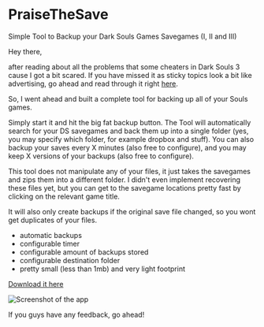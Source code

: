 # PraiseTheSave
Simple Tool to Backup your Dark Souls Games Savegames (I, II and III)

Hey there,

after reading about all the problems that some cheaters in Dark Souls 3 cause I got a bit scared. If you have missed it as sticky topics look a bit like advertising, go ahead and read through it right [here](https://www.reddit.com/r/darksouls3/comments/4h5n7z/psa_the_facts_information_and_what_you_can_do_to/).

So, I went ahead and built a complete tool for backing up all of your Souls games.

Simply start it and hit the big fat backup button. The Tool will automatically search for your DS savegames and back them up into a single folder (yes, you may specify which folder, for example dropbox and stuff). You can also backup your saves every X minutes (also free to configure), and you may keep X versions of your backups (also free to configure).

This tool does not manipulate any of your files, it just takes the savegames and zips them into a different folder. I didn't even implement recovering these files yet, but you can get to the savegame locations pretty fast by clicking on the relevant game title.

It will also only create backups if the original save file changed, so you wont get duplicates of your files.

* automatic backups
* configurable timer
* configurable amount of backups stored
* configurable destination folder
* pretty small (less than 1mb) and very light footprint

[Download it here](https://github.com/lucidlemon/PraiseTheSave/releases)

![Screenshot of the app](https://i.imgur.com/EauDaZt.png)

If you guys have any feedback, go ahead!
